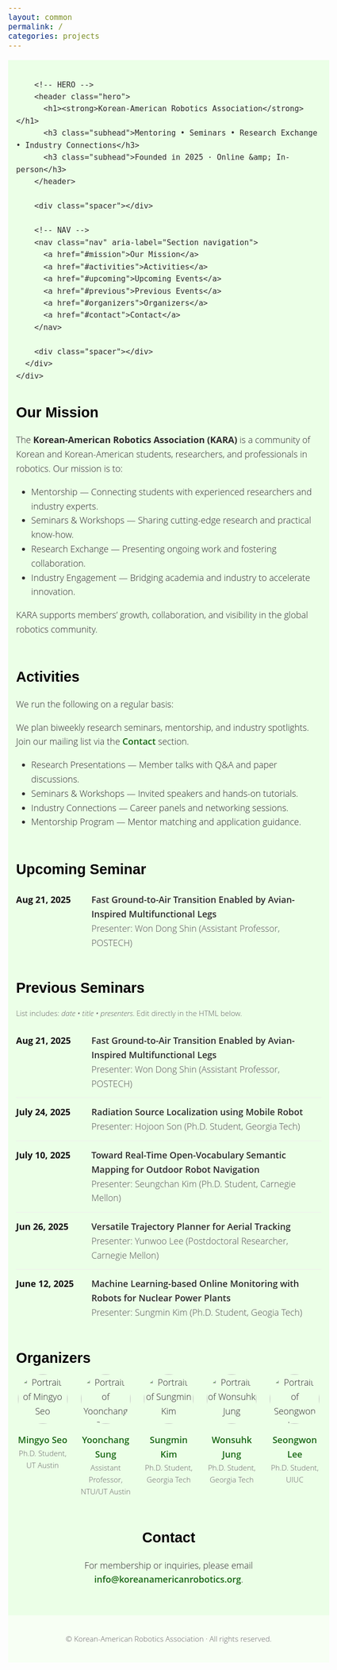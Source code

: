 ```yaml
---
layout: common
permalink: /
categories: projects
---
```


<html lang="en">
<head>
  <meta charset="UTF-8" />
  <title>Korean-American Robotics Association</title>
  <meta name="viewport" content="width=device-width, initial-scale=1" />
  <meta name="description" content="Mentoring, seminars, research exchange, and industry connections for Korean-American robotics students and professionals." />

  <!-- Open Graph -->
  <meta property="og:title" content="Korean-American Robotics Association" />
  <meta property="og:description" content="Mentoring, seminars, research exchange, and industry connections for Korean-American robotics students and professionals." />
  <meta property="og:image" content="./src/figure/kara_logo.png" />
  <meta property="og:image:width" content="880" />
  <meta property="og:image:height" content="220" />
  <meta property="og:url" content="https://koreanamericanrobotics.org/" />

  <!-- Fonts & Icons -->
  <link rel="preconnect" href="https://fonts.googleapis.com" />
  <link rel="preconnect" href="https://fonts.gstatic.com" crossorigin />
  <link href="https://fonts.googleapis.com/css2?family=Didact+Gothic&family=Open+Sans:ital,wght@0,300..800;1,300..800&display=swap" rel="stylesheet" />
  <link rel="stylesheet" href="https://cdn.jsdelivr.net/gh/jpswalsh/academicons@1/css/academicons.min.css" />
  <link rel="stylesheet" href="https://cdnjs.cloudflare.com/ajax/libs/font-awesome/6.5.0/css/all.min.css" integrity="sha512-xxx" crossorigin="anonymous" referrerpolicy="no-referrer" />

  <!-- Your CSS -->
  <link media="all" href="./css/glab.css" type="text/css" rel="stylesheet" />

  <!-- Optional: your popup logic (kept) -->
  <script src="./src/popup.js" type="text/javascript" defer></script>

  <!-- Google tag (gtag.js) -->
  <script async src="https://www.googletagmanager.com/gtag/js?id=G-5LDYQBVKHZ"></script>
  <script>
    window.dataLayer = window.dataLayer || [];
    function gtag(){ dataLayer.push(arguments); }
    gtag('js', new Date());
    gtag('config', 'G-5LDYQBVKHZ');
  </script>

  <!-- Page helpers -->
  <script>
    // Match background strip height to content block height
    window.addEventListener("DOMContentLoaded", function () {
      const sections = document.querySelectorAll('.section-container');
      sections.forEach(section => {
        const background = section.querySelector('.section-background');
        const content = section.querySelector('.section-content');
        if (background && content) background.style.height = content.offsetHeight + "px";
      });
    });

    // Smooth scroll for anchor links (fallback for older browsers)
    document.addEventListener("click", function (e) {
      const link = e.target.closest('a[href^="#"]');
      if (!link) return;
      const target = document.querySelector(link.getAttribute('href'));
      if (!target) return;
      e.preventDefault();
      target.scrollIntoView({ behavior: "smooth", block: "start" });
    });
  </script>

  <!-- Styles -->
  <style>
    :root {
      --kara-green: #186814;
      --kara-text: #2b2b2b;
      --kara-muted: #484824;
      --kara-bg-strip: #ebffe7;
      --container-max: 1000px;
    }

    html { scroll-behavior: smooth; }
    body {
      font-family: "Open Sans", sans-serif;
      font-weight: 300;
      font-size: 18px;
      margin: 0;
      color: var(--kara-text);
      line-height: 1.6;
    }

    h1, h2, h3 {
      font-family: "Didact Gothic", sans-serif;
      font-weight: 700;
      margin: 0 0 10px;
      color: #000;
    }

    h1 { font-size: 2.2rem; }
    h2 { font-size: 1.8rem; }
    h3 { font-size: 1.2rem; font-weight: 600; }

    a {
      color: var(--kara-green);
      text-decoration: none;
      font-weight: 600;
    }
    a:hover, a:focus { text-decoration: underline; outline: none; }

    /* Layout */
    .container {
      max-width: var(--container-max);
      margin: 0 auto;
      padding: 0 16px;
    }

    .section-container {
      position: relative;
      width: 100%;
    }
    .section-background {
      position: absolute;
      inset: 0;
      width: 100%;
      z-index: 0;
      pointer-events: none;
      background-color: var(--kara-bg-strip);
    }
    .section-content {
      position: relative;
      z-index: 1;
    }

    /* Hero / Header */
    .spacer { height: 20px; }
    .spacer-lg { height: 40px; }

    .hero h1 strong { font-weight: 800; }
    .subhead { color: var(--kara-muted); margin-top: 6px; }

    /* Simple navbar */
    .nav {
      display: flex;
      gap: 24px;
      flex-wrap: wrap;
      justify-content: center;
      font-size: 0.98rem;
    }
    .nav a { color: var(--kara-muted); }

    /* Content blocks */
    .card-list { margin: 12px 0; padding: 0; list-style: none; }
    .card {
      border: 1px solid #e5e5e5;
      border-radius: 10px;
      padding: 16px;
      margin: 12px 0;
      background: #fff;
    }

    /* Previous seminar list */
    .seminar-list { list-style: none; padding: 0; margin: 0; }
    .seminar-item {
      display: grid;
      grid-template-columns: 140px 1fr;
      gap: 12px;
      padding: 14px 0;
      border-bottom: 1px solid #eee;
    }
    .seminar-item:last-child { border-bottom: none; }
    .seminar-date { font-weight: 700; color: #111; }
    .seminar-title { font-weight: 600; }
    .seminar-presenters { color: #555; }

    /* Organizers */
    .organizers-grid {
      display: grid;
      grid-template-columns: repeat(5, 1fr);
      gap: 20px;
    }
    .organizer {
      text-align: center;
    }
    .profile {
      width: 100px;
      height: 100px;
      border-radius: 50%;
      object-fit: cover;
      display: block;
      margin: 0 auto 8px;
    }
    .muted { color: #666; font-size: 0.95rem; }

    /* Tables (kept minimal) */
    table { border-collapse: collapse; width: 100%; }

    /* Mobile tweaks */
    @media (max-width: 900px) {
      .organizers-grid { grid-template-columns: repeat(3, 1fr); }
    }
    @media (max-width: 600px) {
      .organizers-grid { grid-template-columns: repeat(2, 1fr); }
      .seminar-item { grid-template-columns: 1fr; }
    }

    /* Utility */
    .pill {
      display: inline-block;
      padding: 4px 10px;
      border-radius: 999px;
      background: #f2f7f2;
      border: 1px solid #dfe8df;
      font-size: 0.9rem;
      color: var(--kara-green);
      margin-right: 6px;
    }
    .highlight { color: var(--kara-green); font-weight: 600; }
    .center { text-align: center; }
  </style>
</head>

<body>
  <!-- Top band with soft green background -->
  <div class="section-container">
    <div class="section-background"></div>
    <div class="section-content">
      <div class="container">
        <div class="spacer"></div>

        <!-- HERO -->
        <header class="hero">
          <h1><strong>Korean-American Robotics Association</strong></h1>
          <h3 class="subhead">Mentoring • Seminars • Research Exchange • Industry Connections</h3>
          <h3 class="subhead">Founded in 2025 · Online &amp; In-person</h3>
        </header>

        <div class="spacer"></div>

        <!-- NAV -->
        <nav class="nav" aria-label="Section navigation">
          <a href="#mission">Our Mission</a>
          <a href="#activities">Activities</a>
          <a href="#upcoming">Upcoming Events</a>
          <a href="#previous">Previous Events</a>
          <a href="#organizers">Organizers</a>
          <a href="#contact">Contact</a>
        </nav>

        <div class="spacer"></div>
      </div>
    </div>
  </div>

  <!-- MAIN CONTENT -->
  <main class="container">
    <div class="spacer"></div>

  <!-- Mission -->
  <section id="mission" aria-labelledby="mission-heading">
    <h2 id="mission-heading">Our Mission</h2>
    <p>
      The <strong>Korean-American Robotics Association (KARA)</strong> is a community of Korean and Korean-American students, researchers, and professionals in robotics. Our mission is to:
    </p>
    <ul>
      <li>Mentorship — Connecting students with experienced researchers and industry experts.</li>
      <li>Seminars &amp; Workshops — Sharing cutting-edge research and practical know-how.</li>
      <li>Research Exchange — Presenting ongoing work and fostering collaboration.</li>
      <li>Industry Engagement — Bridging academia and industry to accelerate innovation.</li>
    </ul>
    <p>KARA supports members’ growth, collaboration, and visibility in the global robotics community.</p>
  </section>

  <div class="spacer-lg"></div>

  <!-- Activities -->
  <section id="activities" aria-labelledby="activities-heading">
    <h2 id="activities-heading">Activities</h2>
    <p>We run the following on a regular basis:</p>
    <p>
      We plan biweekly research seminars, mentorship, and industry spotlights.
      Join our mailing list via the <a href="#contact">Contact</a> section.
    </p>
    <ul>
      <li>Research Presentations — Member talks with Q&amp;A and paper discussions.</li>
      <li>Seminars &amp; Workshops — Invited speakers and hands-on tutorials.</li>
      <li>Industry Connections — Career panels and networking sessions.</li>
      <li>Mentorship Program — Mentor matching and application guidance.</li>
    </ul>
  </section>

  <div class="spacer-lg"></div>

  <!-- Upcoming -->
  <section id="upcoming" aria-labelledby="upcoming-heading">
    <h2 id="upcoming-heading">Upcoming Seminar</h2>
    <li class="seminar-item">
      <div class="seminar-date">Aug 21, 2025</div>
      <div>
        <div class="seminar-title">Fast Ground-to-Air Transition Enabled by Avian-Inspired Multifunctional Legs</div>
        <div class="seminar-presenters">Presenter: Won Dong Shin (Assistant Professor, POSTECH)</div>
      </div>
    </li>
    <!-- Example upcoming card (edit or duplicate) -->
    <!--
    <article class="card" aria-labelledby="next-seminar-title">
      <div class="seminar-item" style="border:none;padding:0;">
        <div class="seminar-date" aria-label="Date">Sep 20, 2025</div>
        <div>
          <div id="next-seminar-title" class="seminar-title">Learning-Based Task & Motion Planning for Lab Automation</div>
          <div class="seminar-presenters">Presenters: Jane Doe (CMU), Alex Kim (X)</div>
          <div class="muted">12:00–13:00 PT · Zoom (link will be emailed)</div>
        </div>
      </div>
    </article>
    -->
  </section>

  <div class="spacer-lg"></div>

  <!-- Previous -->
  <section id="previous" aria-labelledby="previous-heading">
    <h2 id="previous-heading">Previous Seminars</h2>
    <p class="muted">List includes: <em>date • title • presenters</em>. Edit directly in the HTML below.</p>

  <ul class="seminar-list" aria-live="polite">
    <!-- EXAMPLE ITEMS — replace with real entries -->
    <li class="seminar-item">
      <div class="seminar-date">Aug 21, 2025</div>
      <div>
        <div class="seminar-title">Fast Ground-to-Air Transition Enabled by Avian-Inspired Multifunctional Legs</div>
        <div class="seminar-presenters">Presenter: Won Dong Shin (Assistant Professor, POSTECH)</div>
      </div>
    </li>
    <li class="seminar-item">
      <div class="seminar-date">July 24, 2025</div>
      <div>
        <div class="seminar-title">Radiation Source Localization using Mobile Robot</div>
        <div class="seminar-presenters">Presenter: Hojoon Son (Ph.D. Student, Georgia Tech)</div>
      </div>
    </li>
    <li class="seminar-item">
      <div class="seminar-date">July 10, 2025</div>
      <div>
        <div class="seminar-title">Toward Real-Time Open-Vocabulary Semantic Mapping for Outdoor Robot Navigation</div>
        <div class="seminar-presenters">Presenter: Seungchan Kim (Ph.D. Student, Carnegie Mellon)</div>
      </div>
    </li>
    <li class="seminar-item">
      <div class="seminar-date">Jun 26, 2025</div>
      <div>
        <div class="seminar-title">Versatile Trajectory Planner for Aerial Tracking</div>
        <div class="seminar-presenters">Presenter: Yunwoo Lee (Postdoctoral Researcher, Carnegie Mellon)</div>
      </div>
    </li>
    <li class="seminar-item">
      <div class="seminar-date">June 12, 2025</div>
      <div>
        <div class="seminar-title">Machine Learning-based Online Monitoring with Robots for Nuclear Power Plants</div>
        <div class="seminar-presenters">Presenter: Sungmin Kim (Ph.D. Student, Geogia Tech)</div>
      </div>
    </li>
    <!-- END EXAMPLES -->
  </ul>
  </section>

  <div class="spacer-lg"></div>

  <!-- Organizers (kept names/images as provided) -->
  <section id="organizers" aria-labelledby="organizers-heading">
    <h2 id="organizers-heading">Organizers</h2>
    <div class="organizers-grid" role="list">
      <div class="organizer" role="listitem">
        <img class="profile" src="./src/figure/organizers/jkim.jpg" alt="Portrait of Mingyo Seo" />
        <p><a href="https://example.com/jkim">Mingyo Seo</a><br><span class="muted">Ph.D. Student, UT Austin</span></p>
      </div>
      <div class="organizer" role="listitem">
        <img class="profile" src="./src/figure/organizers/sohn.jpg" alt="Portrait of Yoonchang Sung" />
        <p><a href="https://example.com/sohn">Yoonchang Sung</a><br><span class="muted">Assistant Professor, NTU/UT Austin</span></p>
      </div>
      <div class="organizer" role="listitem">
        <img class="profile" src="./src/figure/organizers/park.jpg" alt="Portrait of Sungmin Kim" />
        <p><a href="https://example.com/park">Sungmin Kim</a><br><span class="muted">Ph.D. Student, Georgia Tech</span></p>
      </div>
      <div class="organizer" role="listitem">
        <img class="profile" src="./src/figure/organizers/choi.jpg" alt="Portrait of Wonsuhk Jung" />
        <p><a href="https://example.com/choi">Wonsuhk Jung</a><br><span class="muted">Ph.D. Student, Georgia Tech</span></p>
      </div>
      <div class="organizer" role="listitem">
        <img class="profile" src="./src/figure/organizers/lee.jpg" alt="Portrait of Seongwon Lee" />
        <p>
          <a href="https://example.com/lee">Seongwon Lee</a><br>
          <span class="muted">Ph.D. Student, UIUC</span>
        </p>
        <p>
          <a href="https://www.linkedin.com/in/scott-seongwon-lee-789b05221/" aria-label="LinkedIn">
            <i class="fab fa-linkedin"></i>
          </a>
          <a href="https://sl148.github.io/" aria-label="Personal Website">
            <i class="fas fa-globe"></i>
          </a>
        </p>
      </div>
    </div>
  </section>

  <div class="spacer-lg"></div>

  <!-- Contact -->
  <section id="contact" aria-labelledby="contact-heading" class="center">
    <h2 id="contact-heading">Contact</h2>
    <p>
      For membership or inquiries, please email
      <a href="mailto:info@koreanamericanrobotics.org"><span class="highlight">info@koreanamericanrobotics.org</span></a>.
    </p>
  </section>

  <div class="spacer-lg"></div>
  </main>

  <!-- Footer -->
  <footer class="section-container" role="contentinfo" aria-label="Site footer">
    <div class="section-background" style="background-color:#f7fff4;"></div>
    <div class="section-content">
      <div class="container center">
        <div class="spacer"></div>
        <p class="muted">© <span id="year"></span> Korean-American Robotics Association · All rights reserved.</p>
        <div class="spacer"></div>
      </div>
    </div>
  </footer>

  <script>
    // Set current year in footer
    document.getElementById('year').textContent = new Date().getFullYear();
  </script>
</body>
</html>
